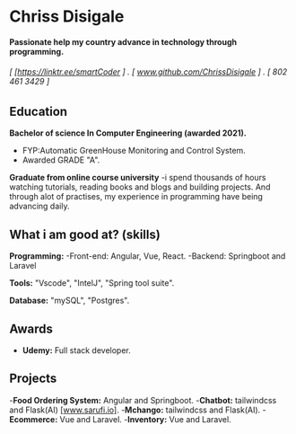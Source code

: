 Chriss Disigale
======

#### Passionate help my country advance in technology through programming. 

###### [ [https://linktr.ee/smartCoder ] . [ www.github.com/ChrissDisigale ] . [ 802 461 3429 ]


Education
---------
**Bachelor of science In Computer Engineering (awarded 2021).**

- FYP:Automatic GreenHouse Monitoring and Control System. 
- Awarded GRADE "A".

**Graduate from online course university**
-i spend thousands of hours watching tutorials, reading books and blogs and building projects. And through alot of practises, my experience in programming have 
being advancing daily.


What i am good at? (skills)
------
**Programming:**
-Front-end: Angular, Vue, React.
-Backend: Springboot and Laravel

**Tools:** "Vscode", "IntelJ", "Spring tool suite".

**Database:** "mySQL", "Postgres".

Awards
------
- **Udemy:** Full stack developer.

Projects
--------
-**Food Ordering System:** 
Angular and Springboot.
-**Chatbot:** 
tailwindcss and Flask(AI) [www.sarufi.io].
-**Mchango:** 
tailwindcss and Flask(AI).
-**Ecommerce:** 
Vue and Laravel.
-**Inventory:** 
Vue and Laravel.
